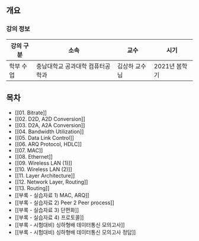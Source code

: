 ## 개요

### 강의 정보

| 강의 구분 | 소속 | 교수 | 시기 |
| --- | --- | --- | --- |
| 학부 수업 | 충남대학교 공과대학 컴퓨터공학과 | 김상하 교수님 | 2021년 봄학기 |

## 목차

- [[01. Bitrate]]
- [[02. D2D, A2D Conversion]]
- [[03. D2A, A2A Conversion]]
- [[04. Bandwidth Utilization]]
- [[05. Data Link Control]]
- [[06. ARQ Protocol, HDLC]]
- [[07. MAC]]
- [[08. Ethernet]]
- [[09. Wireless LAN (1)]]
- [[10. Wireless LAN (2)]]
- [[11. Layer Architecture]]
- [[12. Network Layer, Routing]]
- [[13. Routing]]
- [[부록 - 실습자료 1) MAC, ARQ]]
- [[부록 - 실습자료 2) Peer 2 Peer process]]
- [[부록 - 실습자료 3) 단편화]]
- [[부록 - 실습자료 4) 프로토콜]]
- [[부록 - 시험대비) 싱하형배 데이터통신 모의고사]]
- [[부록 - 시험대비) 싱하형배 데이터통신 모의고사 정답]]